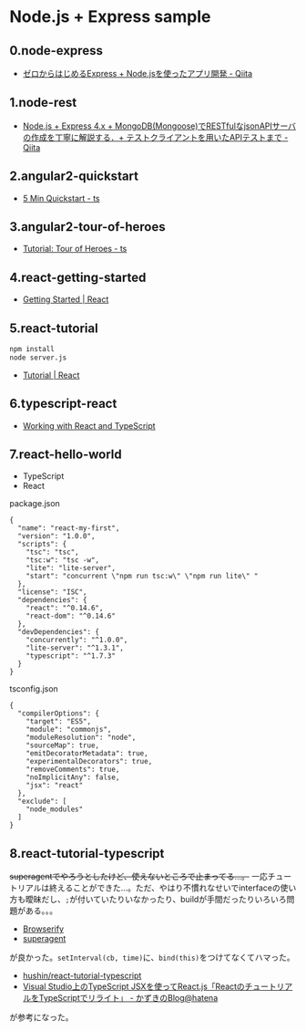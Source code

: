 # Node.js + Express sample

## 0.node-express

- [ゼロからはじめるExpress + Node.jsを使ったアプリ開発 - Qiita](http://qiita.com/nkjm/items/723990c518acfee6e473)

## 1.node-rest

- [Node.js + Express 4.x + MongoDB(Mongoose)でRESTfulなjsonAPIサーバの作成を丁寧に解説する．+ テストクライアントを用いたAPIテストまで - Qiita](http://qiita.com/shopetan/items/58a62a366aac4f5faa20)

## 2.angular2-quickstart

- [5 Min Quickstart - ts](https://angular.io/docs/ts/latest/quickstart.html)

## 3.angular2-tour-of-heroes

- [Tutorial: Tour of Heroes - ts](https://angular.io/docs/ts/latest/tutorial/)

## 4.react-getting-started

- [Getting Started | React](https://facebook.github.io/react/docs/getting-started.html)

## 5.react-tutorial

```bash
npm install
node server.js
```

- [Tutorial | React](https://facebook.github.io/react/docs/tutorial.html)

## 6.typescript-react

- [Working with React and TypeScript](http://blog.wolksoftware.com/working-with-react-and-typescript)

## 7.react-hello-world

- TypeScript
- React

package.json

```
{
  "name": "react-my-first",
  "version": "1.0.0",
  "scripts": {
    "tsc": "tsc",
    "tsc:w": "tsc -w",
    "lite": "lite-server",
    "start": "concurrent \"npm run tsc:w\" \"npm run lite\" "
  },
  "license": "ISC",
  "dependencies": {
    "react": "^0.14.6",
    "react-dom": "^0.14.6"
  },
  "devDependencies": {
    "concurrently": "^1.0.0",
    "lite-server": "^1.3.1",
    "typescript": "^1.7.3"
  }
}
```

tsconfig.json

```
{
  "compilerOptions": {
    "target": "ES5",
    "module": "commonjs",
    "moduleResolution": "node",
    "sourceMap": true,
    "emitDecoratorMetadata": true,
    "experimentalDecorators": true,
    "removeComments": true,
    "noImplicitAny": false,
    "jsx": "react"
  },
  "exclude": [
    "node_modules"
  ]
}
```

## 8.react-tutorial-typescript

~~superagentでやろうとしたけど、使えないところで止まってる...。~~ 一応チュートリアルは終えることができた...。ただ、やはり不慣れなせいでinterfaceの使い方も曖昧だし、`;`が付いていたりいなかったり、buildが手間だったりいろいろ問題がある。。。

- [Browserify](http://browserify.org/)
- [superagent](https://github.com/visionmedia/superagent)

が良かった。`setInterval(cb, time)`に、`bind(this)`をつけてなくてハマった。

- [hushin/react-tutorial-typescript](https://github.com/hushin/react-tutorial-typescript)
- [Visual Studio上のTypeScript JSXを使ってReact.js「ReactのチュートリアルをTypeScriptでリライト」 - かずきのBlog@hatena](http://blog.okazuki.jp/entry/2015/12/27/004450)

が参考になった。
